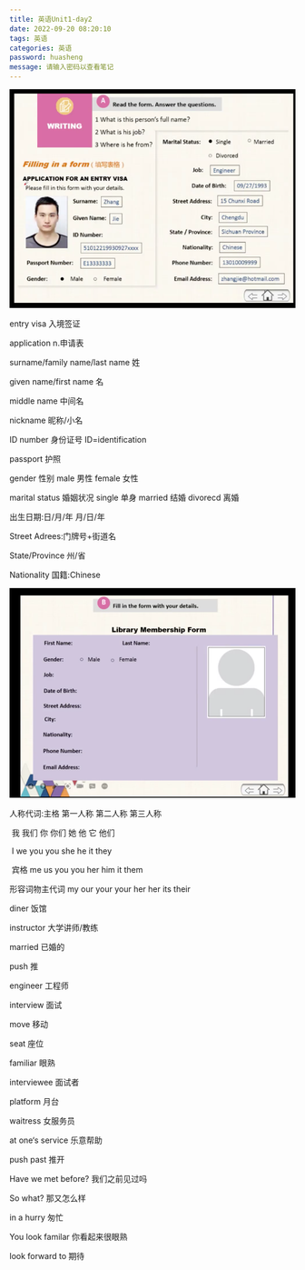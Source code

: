 ```yaml
---
title: 英语Unit1-day2
date: 2022-09-20 08:20:10
tags: 英语
categories: 英语
password: huasheng
message: 请输入密码以查看笔记
---
```


![截屏2022-09-20 上午9.08.37](../imgs/$%7Bfiilename%7D/%E6%88%AA%E5%B1%8F2022-09-20%20%E4%B8%8A%E5%8D%889.08.37.png)

<!--more-->

entry visa 入境签证

application  n.申请表

surname/family name/last name 姓

given name/first name 名

middle name 中间名

nickname 昵称/小名

ID number 身份证号 ID=identification

passport 护照

gender 性别 male 男性 female 女性

marital status 婚姻状况  single 单身 married 结婚 divorecd 离婚

出生日期:日/月/年 月/日/年

Street Adrees:门牌号+街道名

State/Province 州/省

Nationality 国籍:Chinese

![截屏2022-09-20 上午10.05.41](../imgs/$%7Bfiilename%7D/%E6%88%AA%E5%B1%8F2022-09-20%20%E4%B8%8A%E5%8D%8810.05.41.png)

人称代词:主格   第一人称  第二人称 第三人称 

​                           我 我们     你 你们     她 他 它 他们

​                            I   we        you you   she he it they

​                 宾格    me  us    you you    her him it them

形容词物主代词 my our    your your her her its their

diner 饭馆

instructor 大学讲师/教练

married 已婚的

push 推

engineer 工程师

interview 面试

move 移动

seat 座位

familiar 眼熟

interviewee 面试者

platform 月台

waitress 女服务员

at one‘s service 乐意帮助

push past 推开

Have we met before? 我们之前见过吗

So what? 那又怎么样

in a hurry 匆忙

You look familar 你看起来很眼熟

look forward to 期待 

 
